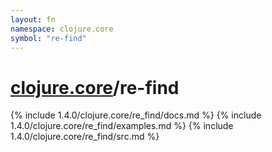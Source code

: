 ```yaml
---
layout: fn
namespace: clojure.core
symbol: "re-find"
---
```


# [clojure.core](../)/re-find

{% include 1.4.0/clojure.core/re_find/docs.md %}
{% include 1.4.0/clojure.core/re_find/examples.md %}
{% include 1.4.0/clojure.core/re_find/src.md %}

